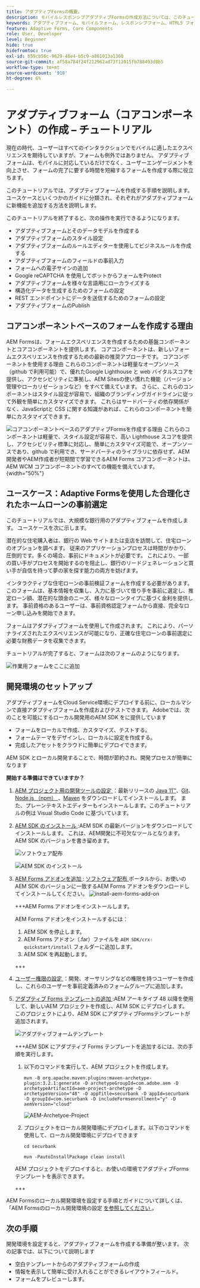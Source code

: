 ```yaml
---
title: アダプティブFormsの概要。
description: モバイルレスポンシブアダプティブFormsの作成方法については、このチュートリアルを参照してください。 これらのフォームはデバイス間でシームレスに適応し、スムーズなエクスペリエンスを実現します。
keywords: アダプティブフォーム、モバイルフォーム、レスポンシブフォーム、HTML5 フォーム
feature: Adaptive Forms, Core Components
role: User, Developer
level: Beginner
hide: true
hidefromtoc: true
exl-id: b59cb56c-9629-48e4-b5c9-a861013a1360
source-git-commit: af58a784f24f212962ad73f11015fb788493d8b5
workflow-type: tm+mt
source-wordcount: '918'
ht-degree: 6%

---
```


# アダプティブフォーム（コアコンポーネント）の作成 – チュートリアル

現在の時代、ユーザーはすべてのインタラクションでモバイルに適したエクスペリエンスを期待していますが、フォームも例外ではありません。 アダプティブフォームは、モバイルに対応しているだけでなく、ユーザーエンゲージメントを向上させ、フォームの完了に要する時間を短縮するフォームを作成する際に役立ちます。

このチュートリアルでは、アダプティブフォームを作成する手順を説明します。 ユースケースといくつかのガイドに分類され、それぞれがアダプティブフォームに新機能を追加する方法を説明します。

このチュートリアルを終了すると、次の操作を実行できるようになります。

* アダプティブフォームとそのデータモデルを作成する
* アダプティブフォームのスタイル設定
* アダプティブフォームのルールエディターを使用してビジネスルールを作成する
* アダプティブフォームのフィールドの事前入力
* フォームへの電子サインの追加
* Google reCAPTCHA を使用してボットからフォームをProtect
* アダプティブフォームを様々な言語用にローカライズする
* 構造化データを生成するためのフォームの設定
* REST エンドポイントにデータを送信するためのフォームの設定
* アダプティブフォームのPublish


## コアコンポーネントベースのフォームを作成する理由

AEM Formsは、フォームエクスペリエンスを作成するための基盤コンポーネントとコアコンポーネントを提供します。 コアコンポーネントは、新しいフォームエクスペリエンスを作成するための最新の推奨アプローチです。 コアコンポーネントを使用する理由 これらのコンポーネントは軽量なオープンソース（github で利用可能）で、優れたGoogle Lighthouse と web バイタルスコアを提供し、アクセシビリティに準拠し、AEM Sitesの使い慣れた機能（バージョン管理やローカリゼーションなど）をすべて備えています。 さらに、これらのコンポーネントはスタイル設定が容易で、組織のブランディングガイドラインに従って外観を簡単にカスタマイズできます。 これらはサードパーティの依存関係がなく、JavaScriptと CSS に関する知識があれば、これらのコンポーネントを簡単にカスタマイズできます。

![ コアコンポーネントベースのアダプティブFormsを作成する理由 これらのコンポーネントは軽量で、スタイル設定が容易で、高い Lighthouse スコアを提供し、アクセシビリティ標準に対応し、簡単にカスタマイズ可能で、オープンソースであり、github で利用でき、サードパーティのライブラリに依存せず、AEM開発者やAEM作成者が短期間で学習できるAEM Forms コアコンポーネントは、AEM WCM コアコンポーネントのすべての機能を備えています。](/help/forms/assets/cc-core-components-benefits.png){width="50%"}

## ユースケース：Adaptive Formsを使用した合理化されたホームローンの事前選定

このチュートリアルでは、大規模な銀行用のアダプティブフォームを作成します。 ユースケースを次に示します。

潜在的な住宅購入者は、銀行の Web サイトまたは支店を訪問して、住宅ローンのオプションを調べます。 従来のアプリケーションプロセスは時間がかかり、圧倒的です。多くの場合、事前にドキュメントが必要です。 これにより、一部の買い手がプロセスを開始するのを阻止し、銀行のリードジェネレーションと買い手が自信を持って夢の家を探す能力の両方を妨げます。

インタラクティブな住宅ローンの事前検証フォームを作成する必要があります。 このフォームは、基本情報を収集し、入力に基づいて借り手を事前に選定し、推定ローン額、潜在的な頭金のニーズ、様々なローンタイプに基づく金利を提供します。 事前資格のあるユーザーは、事前資格認定フォームから直接、完全なローン申し込みを開始できます。

フォームはアダプティブフォームを使用して作成されます。 これにより、パーソナライズされたエクスペリエンスが可能になり、正確な住宅ローンの事前選定に必要な財務データを収集できます。

チュートリアルが完了すると、フォームは次のフォームのようになります。

![ 作業用フォームをここに追加 ](/help/forms/assets/cc-tutorial-final-form.png)

## 開発環境のセットアップ

アダプティブフォームをCloud Service環境にデプロイする前に、ローカルマシンで直接アダプティブフォームを作成およびテストできます。 Adobeでは、次のことを可能にするローカル開発用のAEM SDK をに提供しています

* フォームをローカルで作成、カスタマイズ、テストする。
* フォームテーマをデザインし、ローカルに設定を作成する。
* 完成したアセットをクラウドに簡単にデプロイできます。

AEM SDK とローカル開発することで、時間が節約され、開発プロセスが簡単になります


**開始する準備はできていますか？**

1. [AEM プロジェクト用の開発ツールの設定 ](/help/forms/setup-local-development-environment.md#set-up-development-tools-for-aem-projects)：最新リリースの [Java 11™](https://experienceleague.adobe.com/docs/experience-manager-learn/cloud-service/local-development-environment-set-up/development-tools.html?lang=ja#local-development-environment-set-up)、[Git](https://experienceleague.adobe.com/docs/experience-manager-learn/cloud-service/local-development-environment-set-up/development-tools.html?lang=ja#install-git)、[Node.js （npm） ](https://experienceleague.adobe.com/docs/experience-manager-learn/cloud-service/local-development-environment-set-up/development-tools.html?lang=ja#node-js)、[Maven](https://experienceleague.adobe.com/docs/experience-manager-learn/cloud-service/local-development-environment-set-up/development-tools.html?lang=ja#install-maven) をダウンロードしてインストールします。 また、プレーンテキストエディターもインストールします。このチュートリアルの例は Visual Studio Code に基づいています。

1. [AEM SDK のインストール ](/help/forms/setup-local-development-environment.md#set-up-local-experience-manager-environment-for-development):AEM SDK の最新バージョンをダウンロードしてインストールします。 これは、AEM開発に不可欠なツールとなります。 AEM SDK のバージョンを書き留めます。

   ![ ソフトウェア配布 ](/help/forms/assets/software-distribution.png)

   ![AEM SDK のインストール ](/help/forms/assets/start-aem-sdk.png)

1. [AEM Forms アドオンを追加 ](/help/forms/setup-local-development-environment.md#add-forms-archive-to-local-author-and-publish-instances-and-configure-forms-specific-users): [ ソフトウェア配布 ](https://experience.adobe.com/#/downloads) ポータルから、お使いのAEM SDK のバージョンに一致するAEM Forms アドオンをダウンロードしてインストールしてください。
   ![install-aem-forms-add-on](/help/forms/assets/install-aem-forms-add-on.png)

   +++AEM Forms アドオンをインストールします。

   AEM Forms アドオンをインストールするには：

   1. AEM SDK を停止します。
   1. AEM Forms アドオン（.far）ファイルを `AEM SDK/crx-quickstart/install` フォルダーに追加します。
   1. AEM SDK を再起動します。

   +++

1. [ ユーザー権限の設定 ](/help/forms/setup-local-development-environment.md#configure-users-and-permissions)：開発、オーサリングなどの権限を持つユーザーを作成し、これらのユーザーを事前定義済みのフォームグループに追加します。


1. [ アダプティブ Forms テンプレートの追加 ](/help/forms/setup-local-development-environment.md#set-up-a-development-project-for-forms-based-on-experience-manager-archetype):AEM アーキタイプ 48 以降を使用して、新しいAEM プロジェクトを作成し、AEM SDK にデプロイします。 このプロジェクトにより、AEM SDK にアダプティブFormsテンプレートが追加されます。

   ![ アダプティブフォームテンプレート ](/help/forms/assets/adaptive-forms-templates.png)

   +++AEM SDK にアダプティブ Forms テンプレートを追加するには、次の手順を実行します。

   1. 以下のコマンドを実行して、AEM プロジェクトを作成します。

      ```
      mvn -B org.apache.maven.plugins:maven-archetype-plugin:3.2.1:generate -D archetypeGroupId=com.adobe.aem -D archetypeArtifactId=aem-project-archetype -D archetypeVersion="48" -D appTitle=securbank -D appId=securbank -D groupId=com.securbank -D includeFormsenrollment="y" -D aemVersion="cloud"
      ```

      ![AEM-Archetyoe-Project](/help/forms/assets/aem-archetype-project.png)

   1. プロジェクトをローカル開発環境にデプロイします。以下のコマンドを使用して、ローカル開発環境にデプロイできます

      ```
      cd securbank
      
      mvn -PautoInstallPackage clean install
      ```

   AEM プロジェクトをデプロイすると、お使いの環境でアダプティブFormsテンプレートを表示できます。

   +++


AEM Formsのローカル開発環境を設定する手順とガイドについて詳しくは、「AEM Formsのローカル開発環境の設定 [ を参照してください ](/help/forms/setup-local-development-environment.md)。



## 次の手順

開発環境を設定すると、アダプティブフォームを作成する準備が整います。 次の記事では、以下について説明します

* 空白テンプレートからのアダプティブフォームの作成
* 情報を表示して簡単に受け入れることができるレイアウトフィールド。
* フォームをプレビューします。

<!-- 

### Step 2: Create Form Data Model

A form data model lets you connect an adaptive form to disparate data sources. For example, AEM user profile, RESTful web services, SOAP-based web services, OData services, and relational databases. You can use the form data model with an adaptive form to retrieve, update, delete, and add data to connected data sources.

Goals of article:

* Create the form data model using Rest endpoint.
* Add data model objects so you can form the data model.
* Configure read and write services for the form data model.
* Test form data model and configured services with test data.

### Step 4: Apply rules to adaptive form fields

AEM Forms provide an editor to write rules on adaptive form objects. These rules define actions to trigger on form objects based on preset conditions, user inputs, and user actions on the form. It helps ensure accuracy and speeds up the form-filling experience.

Goals:

* Create and apply rules to adaptive form fields.
* Use rules to trigger form data model services to update the data to database.

### Step 5: Style your adaptive form

Adaptive forms provide OOTB themes and allows you to customize an existing theme to make a brand specific theme. 


A theme contains styling details for components and panels, and you can reuse a theme in different forms. Styles include properties such as background colors, state colors, transparency, alignment, and size. When you apply the theme to your form, the specified style reflects on corresponding components of your form.

Goals:

* Apply an out of the box theme to an adaptive form.
* Create your brand specific theme.


### Step 6: Publish your adaptive form

You can publish adaptive forms as a stand-alone form (single page application), include in AEM Sites page, or include in a non-AEM Sites page.

Goals:

* Publish the adaptive form as an AEM Page.
* Embed the adaptive form in an AEM Sites Page.
* Embed the adaptive form in an external webpage (a non-AEM webpage hosted outside AEM).

-->
